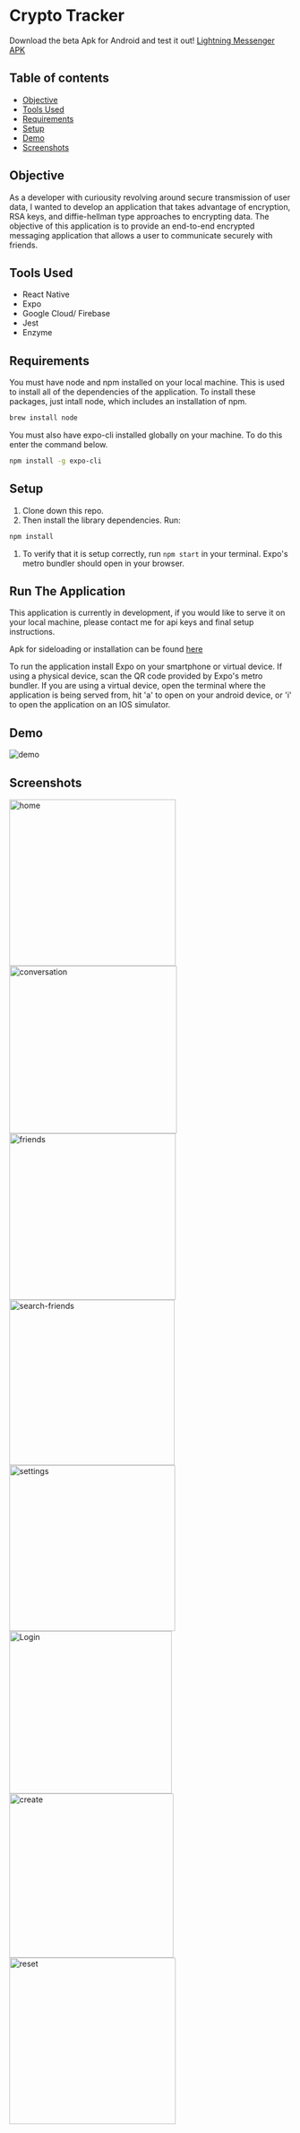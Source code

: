 # Crypto Tracker

Download the beta Apk for Android and test it out! [Lightning Messenger APK](https://drive.google.com/open?id=1B6iV5vn7mhFlb4uIxIt0M3-vrgR6Y2FY)

## Table of contents
* [Objective](#Objective)
* [Tools Used](#Tools-Used)
* [Requirements](#Requirements)
* [Setup](#Setup)
* [Demo](#Demo)
* [Screenshots](#Screenshots) 

## Objective
  
  As a developer with curiousity revolving around secure transmission of user data, I wanted to develop an application that takes advantage of encryption, RSA keys, and diffie-hellman type approaches to encrypting data. The objective of this application is to provide an end-to-end encrypted messaging application that allows a user to communicate securely with friends. 
## Tools Used

- React Native
- Expo
- Google Cloud/ Firebase
- Jest
- Enzyme

## Requirements

You must have node and npm installed on your local machine. This is used to install all of the dependencies of the application. To install these packages, just intall node, which includes an installation of npm.
 
```bash
brew install node
```

You must also have expo-cli installed globally on your machine. To do this enter the command below.

```bash
npm install -g expo-cli
```

## Setup

1. Clone down this repo.
1. Then install the library dependencies. Run:

```bash
npm install
```
1. To verify that it is setup correctly, run `npm start` in your terminal. Expo's metro bundler should open in your browser.

## Run The Application
This application is currently in development, if you would like to serve it on your local machine, please contact me for api keys and final setup instructions. 

Apk for sideloading or installation can be found [here](https://drive.google.com/open?id=1B6iV5vn7mhFlb4uIxIt0M3-vrgR6Y2FY)

To run the application install Expo on your smartphone or virtual device. If using a physical device, scan the QR code provided by Expo's metro bundler. If you are using a virtual device, open the terminal where the application is being served from, hit 'a' to open on your android device, or 'i' to open the application on an IOS simulator.

## Demo
![demo](https://user-images.githubusercontent.com/25031031/77705435-4a884700-6f85-11ea-8197-d10e02cb36a8.gif)


## Screenshots
<img width="297" alt="home" src="https://user-images.githubusercontent.com/25031031/77705202-ad2d1300-6f84-11ea-80f7-7e1c6c01bb89.png">
<img width="299" alt="conversation" src="https://user-images.githubusercontent.com/25031031/77705223-b74f1180-6f84-11ea-86ad-049a72fae0ad.png">
<img width="297" alt="friends" src="https://user-images.githubusercontent.com/25031031/77832931-20f32b00-70ff-11ea-8108-ea1dbb8ba486.png">
<img width="295" alt="search-friends" src="https://user-images.githubusercontent.com/25031031/77832929-1afd4a00-70ff-11ea-8f94-e80384b1f948.png">
<img width="296" alt="settings" src="https://user-images.githubusercontent.com/25031031/77832933-25b7df00-70ff-11ea-9f78-c301d18e7c6e.png">
<img width="290" alt="Login" src="https://user-images.githubusercontent.com/25031031/77705207-b0280380-6f84-11ea-81a4-edae81ea2094.png">
<img width="293" alt="create" src="https://user-images.githubusercontent.com/25031031/77705208-b1593080-6f84-11ea-999a-95d23b98a1fd.png">
<img width="297" alt="reset" src="https://user-images.githubusercontent.com/25031031/77705218-b4ecb780-6f84-11ea-922c-c2e5687dc349.png">







